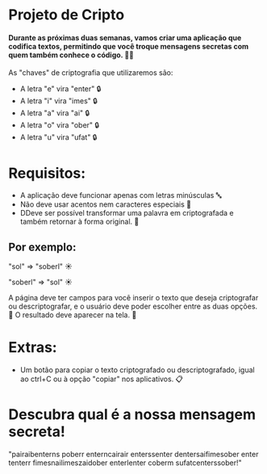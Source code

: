 # Projeto de Cripto

#### Durante as próximas duas semanas, vamos criar uma aplicação que codifica textos, permitindo que você troque mensagens secretas com quem também conhece o código. 🕵️‍♂️ 

As "chaves" de criptografia que utilizaremos são:
- A letra "e"  vira "enter" 🔒
- A letra "i"  vira "imes" 🔒
- A letra "a"  vira "ai" 🔒
- A letra "o"  vira "ober" 🔒
- A letra "u"  vira "ufat" 🔒

# Requisitos:
- A aplicação deve funcionar apenas com letras minúsculas 🔤
- Não deve usar acentos nem caracteres especiais 🚫
- DDeve ser possível transformar uma palavra em criptografada e também retornar à forma original. 🔑

## Por exemplo:
"sol" => "soberl" ☀️

"soberl" => "sol" ☀️

A página deve ter campos para você inserir o texto que deseja criptografar ou descriptografar, e o usuário deve poder escolher entre as duas opções. 💬 O resultado deve aparecer na tela. 📝

# Extras:
- Um botão para copiar o texto criptografado ou descriptografado, igual ao ctrl+C ou à opção "copiar" nos aplicativos. 📋

# Descubra qual é a nossa mensagem secreta!

"pairaibenterns poberr enterncairair enterssenter dentersaifimesober enter tenterr fimesnailimeszaidober enterlenter coberm sufatcenterssober!"
